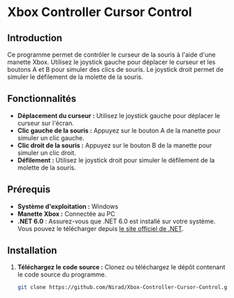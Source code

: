 # Xbox Controller Cursor Control

## Introduction

Ce programme permet de contrôler le curseur de la souris à l'aide d'une manette Xbox. Utilisez le joystick gauche pour déplacer le curseur et les boutons A et B pour simuler des clics de souris. Le joystick droit permet de simuler le défilement de la molette de la souris.

## Fonctionnalités

- **Déplacement du curseur :** Utilisez le joystick gauche pour déplacer le curseur sur l'écran.
- **Clic gauche de la souris :** Appuyez sur le bouton A de la manette pour simuler un clic gauche.
- **Clic droit de la souris :** Appuyez sur le bouton B de la manette pour simuler un clic droit.
- **Défilement :** Utilisez le joystick droit pour simuler le défilement de la molette de la souris.

## Prérequis

- **Système d'exploitation :** Windows
- **Manette Xbox :** Connectée au PC
- **.NET 6.0** : Assurez-vous que .NET 6.0 est installé sur votre système. Vous pouvez le télécharger depuis [le site officiel de .NET](https://dotnet.microsoft.com/download/dotnet/6.0).

## Installation

1. **Téléchargez le code source :**
   Clonez ou téléchargez le dépôt contenant le code source du programme.

   ```bash
   git clone https://github.com/Nirad/Xbox-Controller-Cursor-Control.git
